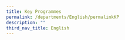 ```yaml
---
title: Key Programmes
permalink: /departments/English/permalinkKP
description: ""
third_nav_title: English
---
```

